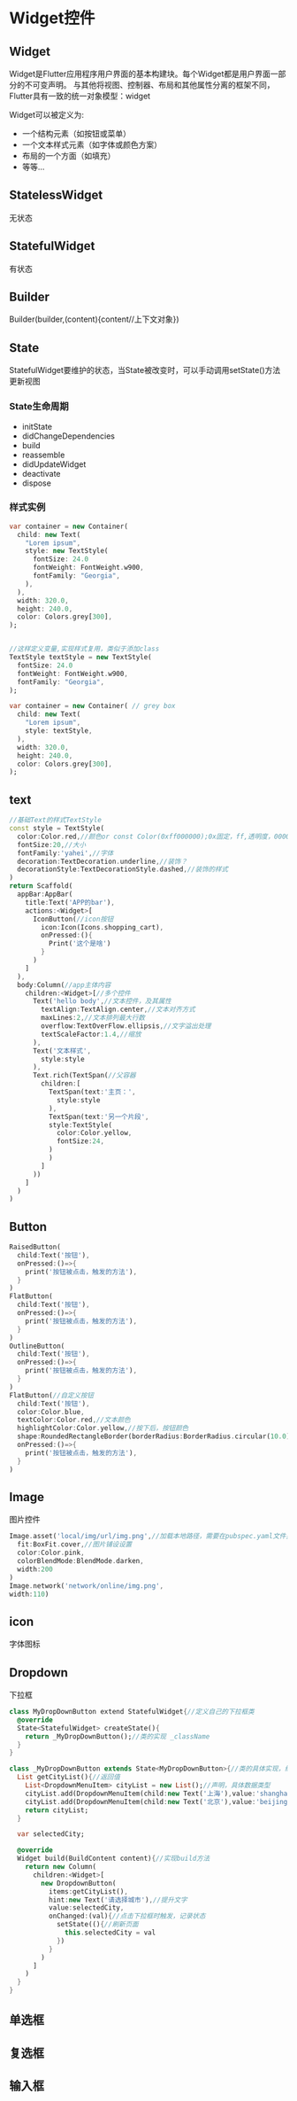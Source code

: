 # Widget控件

## Widget

Widget是Flutter应用程序用户界面的基本构建块。每个Widget都是用户界面一部分的不可变声明。 与其他将视图、控制器、布局和其他属性分离的框架不同，Flutter具有一致的统一对象模型：widget

Widget可以被定义为:

- 一个结构元素（如按钮或菜单）
- 一个文本样式元素（如字体或颜色方案）
- 布局的一个方面（如填充）
- 等等…

## StatelessWidget

无状态

## StatefulWidget

有状态

## Builder

Builder(builder,(content){content//上下文对象})

## State

StatefulWidget要维护的状态，当State被改变时，可以手动调用setState()方法更新视图

### State生命周期

- initState
- didChangeDependencies
- build
- reassemble
- didUpdateWidget
- deactivate
- dispose

### 样式实例

```dart
var container = new Container(
  child: new Text(
    "Lorem ipsum",
    style: new TextStyle(
      fontSize: 24.0
      fontWeight: FontWeight.w900,
      fontFamily: "Georgia",
    ),
  ),
  width: 320.0,
  height: 240.0,
  color: Colors.grey[300],
);


//这样定义变量,实现样式复用，类似于添加class
TextStyle textStyle = new TextStyle(
  fontSize: 24.0
  fontWeight: FontWeight.w900,
  fontFamily: "Georgia",
);

var container = new Container( // grey box
  child: new Text(
    "Lorem ipsum",
    style: textStyle,
  ),
  width: 320.0,
  height: 240.0,
  color: Colors.grey[300],
);

```

## text

```dart
//基础Text的样式TextStyle
const style = TextStyle(
  color:Color.red,//颜色or const Color(0xff000000);0x固定，ff,透明度，000000色号
  fontSize:20,//大小
  fontFamily:'yahei',//字体
  decoration:TextDecoration.underline,//装饰？
  decorationStyle:TextDecorationStyle.dashed,//装饰的样式
)
return Scaffold(
  appBar:AppBar(
    title:Text('APP的bar'),
    actions:<Widget>[
      IconButton(//icon按钮
        icon:Icon(Icons.shopping_cart),
        onPressed:(){
          Print('这个是啥')
        }
      )
    ]
  ),
  body:Column(//app主体内容
    children:<Widget>[//多个控件
      Text('hello body',//文本控件，及其属性
        textAlign:TextAlign.center,//文本对齐方式
        maxLines:2,//文本排列最大行数
        overflow:TextOverFlow.ellipsis,//文字溢出处理
        textScaleFactor:1.4,//缩放
      ),
      Text('文本样式',
        style:style
      ),
      Text.rich(TextSpan(//父容器
        children:[
          TextSpan(text:'主页：',
            style:style
          ),
          TextSpan(text:'另一个片段',
          style:TextStyle(
            color:Color.yellow,
            fontSize:24,
          )
          )
        ]
      ))
    ]
  )
)
```

## Button

```dart
RaisedButton(
  child:Text('按钮'),
  onPressed:()=>{
    print('按钮被点击，触发的方法'),
  }
)
FlatButton(
  child:Text('按钮'),
  onPressed:()=>{
    print('按钮被点击，触发的方法'),
  }
)
OutlineButton(
  child:Text('按钮'),
  onPressed:()=>{
    print('按钮被点击，触发的方法'),
  }
)
FlatButton(//自定义按钮
  child:Text('按钮'),
  color:Color.blue,
  textColor:Color.red,//文本颜色
  highlightColor:Color.yellow,//按下后，按钮颜色
  shape:RoundedRectangleBorder(borderRadius:BorderRadius.circular(10.0)),//按钮圆角
  onPressed:()=>{
    print('按钮被点击，触发的方法'),
  }
)
```

## Image

图片控件

```dart
Image.asset('local/img/url/img.png',//加载本地路径，需要在pubspec.yaml文件里配置
  fit:BoxFit.cover,//图片铺设设置
  color:Color.pink,
  colorBlendMode:BlendMode.darken,
  width:200
)
Image.network('network/online/img.png',
width:110)

```

## icon

字体图标

## Dropdown

下拉框

```dart
class MyDropDownButton extend StatefulWidget{//定义自己的下拉框类
  @override
  State<StatefulWidget> createState(){
    return _MyDropDownButton();//类的实现 _className
  }
}

class _MyDropDownButton extends State<MyDropDownButton>{//类的具体实现，继承State
  List getCityList(){//返回值
    List<DropdownMenuItem> cityList = new List();//声明，具体数据类型
    cityList.add(DropdownMenuItem(child:new Text('上海'),value:'shanghai'));
    cityList.add(DropdownMenuItem(child:new Text('北京'),value:'beijing'));
    return cityList;
  }

  var selectedCity;

  @override
  Widget build(BuildContent content){//实现build方法
    return new Column(
      children:<Widget>[
        new DropdownButton(
          items:getCityList(),
          hint:new Text('请选择城市'),//提升文字
          value:selectedCity,
          onChanged:(val){//点击下拉框时触发，记录状态
            setState((){//刷新页面
              this.selectedCity = val
            })
          }
        )
      ]
    )
  }
}

```

## 单选框

## 复选框

## 输入框
